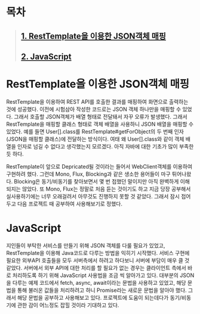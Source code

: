 # 목차
>## [1. RestTemplate을 이용한 JSON객체 매핑](#RestTemplate을-이용한-JSON객체-매핑)
>## [2. JavaScript](#JavaScript)

# RestTemplate을 이용한 JSON객체 매핑

RestTemplate을 이용하여 REST API를 호출한 결과를 매핑하여 화면으로 출력하는 것에 성공했다. 이전에 시험삼아 작성한 코드로는 JSON 객체 하나만을 매핑할 수 있었다. 그래서
호출할 JSON객체가 배열 형태로 전달돼서 자꾸 오류가 발생했다. 그래서 RestTemplate을 매핑할 클래스 형태로 객체 배열을 사용하니 JSON 배열을 매핑할 수 있었다. 예를 들면
User[].class를 RestTemplate#getForObject의 두 번째 인자(JSON을 매핑할 클래스)에 전달하는 방식이다. 여태 왜 User[].class와 같이 객체 배열을
인자로 넘길 수 없다고 생각했는지 모르겠다. 아직 자바에 대한 기초가 많이 부족한 듯 하다.

RestTemplate이 앞으로 Depricated될 것이라는 들어서 WebClient객체를 이용하여 구현하려 했다. 그런데 Mono, Flux, Blocking과 같은 생소한 용어들이 마구 튀어나왔다.
Blocking은 동기/비동기를 찾아보면서 몇 번 접했던 말이지만 아직 완벽하게 이해되지는 않았다. 또 Mono, Flux는 정말로 처음 듣는 것이기도 하고 지금 당장 공부해서 실사용하기에는
너무 오래걸려서 아무것도 진행하지 못할 것 같았다. 그래서 잠시 접어두고 다음 프로젝트 때 공부하여 사용해보기로 정했다.

# JavaScript

지인들이 부탁한 서비스를 만들기 위해 JSON 객체를 다룰 필요가 있었고, RestTemplate을 이용해 Java코드로 다루는 방법을 익히기 시작했다. 서비스 구현에 필요한 외부API 호출들을
모두 서버측에서 하려고 하다보니 서버에 부담이 매우 클 것 같았다. 서버에서 외부 API에 대한 처리를 할 필요가 없는 경우는 클라이언트 측에서 바로 처리하도록 하기 위해 JavaScript
사용법을 조금 씩 알아가고 있다. 대부분의 JSON을 다루는 예제 코드에서 fetch, async, await이라는 문법을 사용하고 있었고, 해당 문법을 통해 불러온 값들을 처리하려고 하니 Promise라는
새로운 문법을 알아야 했다. 그래서 해당 문법을 공부하고 사용해보고 있다. 프로젝트에 도움이 되는데다가 동기/비동기에 관한 감이 어느정도 잡힐 것이라 기대하고 있다.
